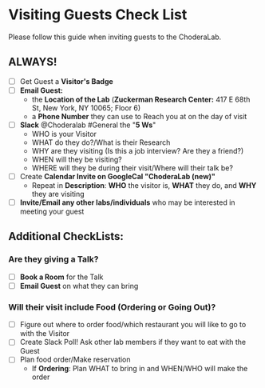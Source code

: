 # **Visiting Guests Check List**

Please follow this guide when inviting guests to the ChoderaLab.

## **ALWAYS!**
- [ ]  Get Guest a **Visitor's Badge**
- [ ]  **Email Guest:**
    - the **Location of the Lab** (**Zuckerman Research Center:** 417 E 68th St, New York, NY 10065; Floor 6)
    - a **Phone Number** they can use to Reach you at on the day of visit
- [ ]  **Slack** @Choderalab #General the "**5 Ws**"
    - WHO is your Visitor
    - WHAT do they do?/What is their Research
    - WHY are they visiting (Is this a job interview? Are they a friend?)
    - WHEN will they be visiting?
    - WHERE will they be during their visit/Where will their talk be?
- [ ]  Create **Calendar Invite on GoogleCal "ChoderaLab (new)"**
    - Repeat in **Description**: **WHO** the visitor is, **WHAT** they do, and **WHY** they are visiting
- [ ]  **Invite/Email any other labs/individuals** who may be interested in meeting your guest

## **Additional CheckLists:**

### Are they giving a Talk?
- [ ]  **Book a Room** for the Talk
- [ ]  **Email Guest** on what they can bring

### Will their visit include Food (Ordering or Going Out)?
- [ ]  Figure out where to order food/which restaurant you will like to go to with the Visitor
- [ ]  Create Slack Poll! Ask other lab members if they want to eat with the Guest
- [ ]  Plan food order/Make reservation
    - If **Ordering**: Plan WHAT to bring in and WHEN/WHO will make the order
